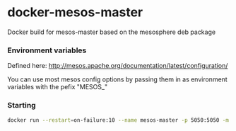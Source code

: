 # docker-mesos-master
Docker build for mesos-master based on the mesosphere deb package

### Environment variables
Defined here:
http://mesos.apache.org/documentation/latest/configuration/

You can use most mesos config options by passing them in as environment variables with the pefix "MESOS_"

### Starting

```bash
docker run --restart=on-failure:10 --name mesos-master -p 5050:5050 -m 1g -e MESOS_ZK=zk://ops100:2181,ops110:2181,ops120:2181/mesos -e MESOS_CLUSTER=factual-mesosphere -e MESOS_WORK_DIR=/disk/ssd/data/mesos-master -e MESOS_QUORUM=2 boritzio/docker-mesos-master
```
